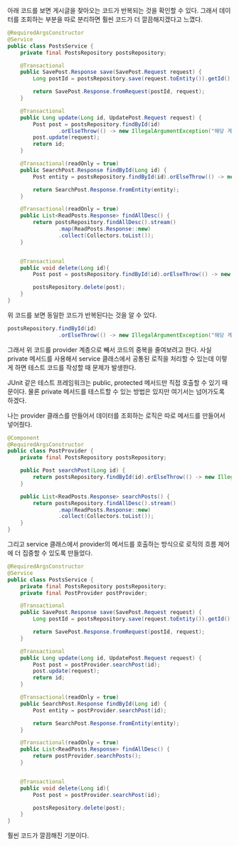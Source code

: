 아래 코드를 보면 게시글을 찾아오는 코드가 반복되는 것을 확인할 수 있다. 그래서 데이터를 조회하는 부분을 따로 분리하면 훨씬 코드가 더 깔끔해지겠다고 느꼈다.

```java
@RequiredArgsConstructor
@Service
public class PostsService {
    private final PostsRepository postsRepository;

    @Transactional
    public SavePost.Response save(SavePost.Request request) {
        Long postId = postsRepository.save(request.toEntity()).getId();

        return SavePost.Response.fromRequest(postId, request);
    }

    @Transactional
    public Long update(Long id, UpdatePost.Request request) {
        Post post = postsRepository.findById(id)
                .orElseThrow(() -> new IllegalArgumentException("해당 게시글이 없습니다. id=" + id));
        post.update(request);
        return id;
    }

    @Transactional(readOnly = true)
    public SearchPost.Response findById(Long id) {
        Post entity = postsRepository.findById(id).orElseThrow(() -> new IllegalArgumentException("해당 사용자가 없습니다. id=" + id));

        return SearchPost.Response.fromEntity(entity);
    }

    @Transactional(readOnly = true)
    public List<ReadPosts.Response> findAllDesc() {
        return postsRepository.findAllDesc().stream()
                .map(ReadPosts.Response::new)
                .collect(Collectors.toList());
    }


    @Transactional
    public void delete(Long id){
        Post post = postsRepository.findById(id).orElseThrow(() -> new IllegalArgumentException("해당 게시글이 없습니다. id="+id));

        postsRepository.delete(post);
    }
}

```

위 코드를 보면 동일한 코드가 반복된다는 것을 알 수 있다.

```java
postsRepository.findById(id)
                .orElseThrow(() -> new IllegalArgumentException("해당 게시글이 없습니다. id=" + id));
```

그래서 위 코드를 provider 계층으로 빼서 코드의 중복을 줄여보려고 한다. 사실 private 메서드를 사용해서 service 클래스에서 공통된 로직을 처리할 수 있는데 이렇게 하면 테스트 코드를 작성할 때 문제가 발생한다.

JUnit 같은 테스트 프레임워크는 public, protected 메서드만 직접 호출할 수 있기 때문이다. 물론 private 메서드를 테스트할 수 있는 방법은 있지만 여기서는 넘어가도록 하겠다.

나는 provider 클래스를 만들어서 데이터를 조회하는 로직은 따로 메서드를 만들어서 넣어줬다.

```java
@Component
@RequiredArgsConstructor
public class PostProvider {
    private final PostsRepository postsRepository;

    public Post searchPost(Long id) {
        return postsRepository.findById(id).orElseThrow(() -> new IllegalArgumentException("해당 게시물이 없습니다. id=" + id));
    }

    public List<ReadPosts.Response> searchPosts() {
        return postsRepository.findAllDesc().stream()
                .map(ReadPosts.Response::new)
                .collect(Collectors.toList());
    }
}

```

그리고 service 클래스에서 provider의 메서드를 호출하는 방식으로 로직의 흐름 제어에 더 집중할 수 있도록 만들었다.

```java
@RequiredArgsConstructor
@Service
public class PostsService {
    private final PostsRepository postsRepository;
    private final PostProvider postProvider;

    @Transactional
    public SavePost.Response save(SavePost.Request request) {
        Long postId = postsRepository.save(request.toEntity()).getId();

        return SavePost.Response.fromRequest(postId, request);
    }

    @Transactional
    public Long update(Long id, UpdatePost.Request request) {
        Post post = postProvider.searchPost(id);
        post.update(request);
        return id;
    }

    @Transactional(readOnly = true)
    public SearchPost.Response findById(Long id) {
        Post entity = postProvider.searchPost(id);

        return SearchPost.Response.fromEntity(entity);
    }

    @Transactional(readOnly = true)
    public List<ReadPosts.Response> findAllDesc() {
        return postProvider.searchPosts();
    }


    @Transactional
    public void delete(Long id){
        Post post = postProvider.searchPost(id);

        postsRepository.delete(post);
    }
}

```

훨씬 코드가 깔끔해진 기분이다.
